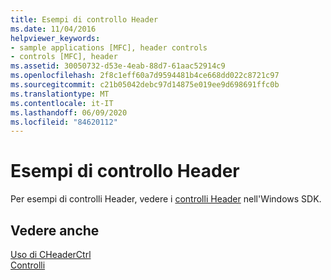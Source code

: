 ```yaml
---
title: Esempi di controllo Header
ms.date: 11/04/2016
helpviewer_keywords:
- sample applications [MFC], header controls
- controls [MFC], header
ms.assetid: 30050732-d53e-4eab-88d7-61aac52914c9
ms.openlocfilehash: 2f8c1eff60a7d9594481b4ce668dd022c8721c97
ms.sourcegitcommit: c21b05042debc97d14875e019ee9d698691ffc0b
ms.translationtype: MT
ms.contentlocale: it-IT
ms.lasthandoff: 06/09/2020
ms.locfileid: "84620112"
---
```

# <a name="header-control-examples"></a>Esempi di controllo Header

Per esempi di controlli Header, vedere i [controlli Header](/windows/win32/Controls/header-controls) nell'Windows SDK.

## <a name="see-also"></a>Vedere anche

[Uso di CHeaderCtrl](using-cheaderctrl.md)<br/>
[Controlli](controls-mfc.md)
